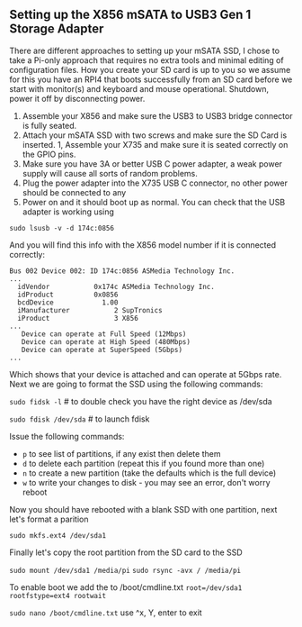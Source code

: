 Setting up the X856 mSATA to USB3 Gen 1 Storage Adapter
-------------------------------------------------------

There are different approaches to setting up your mSATA SSD,  I chose to take a Pi-only approach that requires no extra tools and minimal editing of configuration files.  How you create your SD card is up to you so we assume for this you have an RPI4 that boots successfully from an SD card before we start with monitor(s) and keyboard and mouse operational.  Shutdown, power it off by disconnecting power.

1. Assemble your X856 and make sure the USB3 to USB3 bridge connector is fully seated. 
1. Attach your mSATA SSD with two screws and make sure the SD Card is inserted.
1, Assemble your X735 and make sure it is seated correctly on the GPIO pins.
1. Make sure you have 3A or better USB C power adapter, a weak power supply will cause all sorts of random problems.
1. Plug the power adapter into the X735 USB C connector, no other power should be connected to any 
1. Power on and it should boot up as normal.  You can check that the USB adapter is working using 

`sudo lsusb -v -d 174c:0856`

And you will find this info with the X856 model number if it is connected correctly:

```
Bus 002 Device 002: ID 174c:0856 ASMedia Technology Inc. 
...
  idVendor           0x174c ASMedia Technology Inc.
  idProduct          0x0856
  bcdDevice            1.00
  iManufacturer           2 SupTronics
  iProduct                3 X856
...
   Device can operate at Full Speed (12Mbps)
   Device can operate at High Speed (480Mbps)
   Device can operate at SuperSpeed (5Gbps)
...
```

Which shows that your device is attached and can operate at 5Gbps rate.  Next we are going to format the SSD using the following commands:

`sudo fidsk -l`        # to double check you have the right device as /dev/sda

`sudo fdisk /dev/sda`  # to launch fdisk

Issue the following commands:

- `p`  to see list of partitions, if any exist then delete them
- `d`  to delete each partition (repeat this if you found more than one)
- `n`  to create a new partition (take the defaults which is the full device)
- `w`  to write your changes to disk - you may see an error, don't worry reboot

Now you should have rebooted with a blank SSD with one partition, next let's format a parition

`sudo mkfs.ext4 /dev/sda1`

Finally let's copy the root partition from the SD card to the SSD

`sudo mount /dev/sda1 /media/pi`
`sudo rsync -avx / /media/pi`

To enable boot we add the  to /boot/cmdline.txt `root=/dev/sda1 rootfstype=ext4 rootwait`

`sudo nano /boot/cmdline.txt`  use ^x, Y, enter to exit

